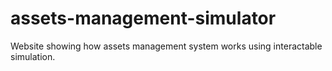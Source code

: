 # assets-management-simulator
Website showing how assets management system works using interactable simulation.
